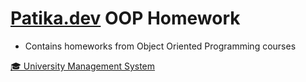 # [Patika.dev](https://academy.patika.dev/courses/oop) OOP Homework

- Contains homeworks from Object Oriented Programming courses

[🎓 University Management System](/folders/UniversityManagementSystem.md)

